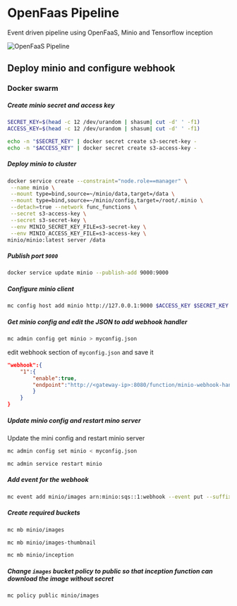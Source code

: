 # OpenFaas Pipeline
Event driven pipeline using OpenFaaS, Minio and Tensorflow inception


![OpenFaaS Pipeline](https://github.com/viveksyngh/openfaas-pipeline/blob/master/media/openfaas-pipeline.jpg?raw=true)


## Deploy minio and configure webhook

### Docker swarm

##### Create minio secret and access key
```sh
SECRET_KEY=$(head -c 12 /dev/urandom | shasum| cut -d' ' -f1)
ACCESS_KEY=$(head -c 12 /dev/urandom | shasum| cut -d' ' -f1)

echo -n "$SECRET_KEY" | docker secret create s3-secret-key -
echo -n "$ACCESS_KEY" | docker secret create s3-access-key -
```

##### Deploy minio to cluster
```sh
docker service create --constraint="node.role==manager" \
 --name minio \
 --mount type=bind,source=~/minio/data,target=/data \
 --mount type=bind,source=~/minio/config,target=/root/.minio \
 --detach=true --network func_functions \
 --secret s3-access-key \
 --secret s3-secret-key \
 --env MINIO_SECRET_KEY_FILE=s3-secret-key \
 --env MINIO_ACCESS_KEY_FILE=s3-access-key \
minio/minio:latest server /data
```

##### Publish port `9000`
```sh
docker service update minio --publish-add 9000:9000
``` 

##### Configure minio client
```sh
mc config host add minio http://127.0.0.1:9000 $ACCESS_KEY $SECRET_KEY
```

##### Get minio config and edit the JSON to add webhook handler
```sh
mc admin config get minio > myconfig.json
```
edit webhook section of `myconfig.json` and save it
```json
"webhook":{
    "1":{
        "enable":true,
        "endpoint":"http://<gateway-ip>:8080/function/minio-webhook-hanlder"
        }
    }
}
```

##### Update minio config and restart mino server
Update the mini config and restart minio server
```sh
mc admin config set minio < myconfig.json
```

```sh
mc admin service restart minio
```

##### Add event for the webhook
```sh
mc event add minio/images arn:minio:sqs::1:webhook --event put --suffix .jpg
```

##### Create required buckets
```sh
mc mb minio/images
```
```sh
mc mb minio/images-thumbnail
```
```sh
mc mb minio/inception
```

##### Change `images` bucket policy to public so that inception function can download the image without secret
```sh
mc policy public minio/images
```
